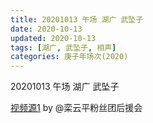 ```yaml
---
title: 20201013 午场 湖广 武坠子 
date: 2020-10-13
updated: 2020-10-13
tags: [湖广, 武坠子, 相声]
categories: 庚子年场次(2020) 
---
```


20201013 午场 湖广 武坠子 



[视频源1](https://weibo.com/6574451359/Jp3EW82Yy) by @栾云平粉丝团后援会

